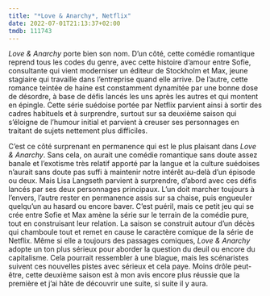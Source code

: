 ```yaml
---
title: "*Love & Anarchy*, Netflix"
date: 2022-07-01T21:13:37+02:00
tmdb: 111743 
---
```


*Love & Anarchy* porte bien son nom. D’un côté, cette comédie romantique reprend tous les codes du genre, avec cette histoire d’amour entre Sofie, consultante qui vient moderniser un éditeur de Stockholm et Max, jeune stagiaire qui travaille dans l’entreprise quand elle arrive. De l’autre, cette romance teintée de haine est constamment dynamitée par une bonne dose de désordre, à base de défis lancés les uns après les autres et qui montent en épingle. Cette série suédoise portée par Netflix parvient ainsi à sortir des cadres habituels et à surprendre, surtout sur sa deuxième saison qui s’éloigne de l’humour initial et parvient à creuser ses personnages en traitant de sujets nettement plus difficiles.

C’est ce côté surprenant en permanence qui est le plus plaisant dans *Love & Anarchy*. Sans cela, on aurait une comédie romantique sans doute assez banale et l’exotisme très relatif apporté par la langue et la culture suédoises n’aurait sans doute pas suffi à maintenir notre intérêt au-delà d’un épisode ou deux. Mais Lisa Langseth parvient à surprendre, d’abord avec ces défis lancés par ses deux personnages principaux. L’un doit marcher toujours à l’envers, l’autre rester en permanence assis sur sa chaise, puis engueuler quelqu’un au hasard ou encore baver. C’est puéril, mais ce petit jeu qui se crée entre Sofie et Max amène la série sur le terrain de la comédie pure, tout en construisant leur relation. La saison se construit autour d’un décès qui chamboule tout et remet en cause le caractère comique de la série de Netflix. Même si elle a toujours des passages comiques, *Love & Anarchy* adopte un ton plus sérieux pour aborder la question du deuil ou encore du capitalisme. Cela pourrait ressembler à une blague, mais les scénaristes suivent ces nouvelles pistes avec sérieux et cela paye. Moins drôle peut-être, cette deuxième saison est à mon avis encore plus réussie que la première et j’ai hâte de découvrir une suite, si suite il y aura. 